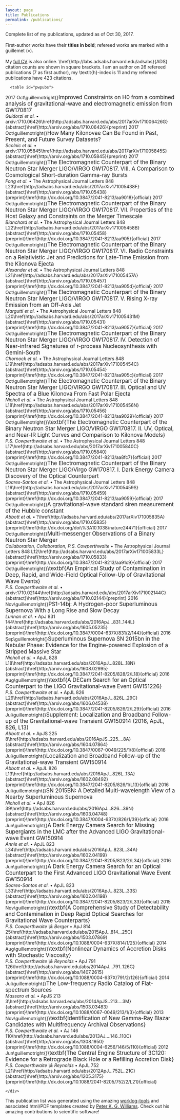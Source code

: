 ```yaml
---
layout: page
title: Publications
permalink: /publications/
---
```


<!-- This work is dedicated to the public domain. -->

<!-- Peter Williams' HTML template for a publications list

Unlike the LaTeX template, I can't use variables to parametrize my name and
info. I've marked text that needs updating with "XXX" comments.

Note that this list looks significantly different than the PDF publication
list. I feel that on the web it makes sense to take a different approach.

I also haven't spent as much time beautifying this page as I have the LaTeX
templates. My actual publication list is embedded in a Wordpress site that
does a bunch of the CSS fanciness automatically, and it'd be a lot of work to
extract all of that magic. -->



<html>
  <head>
    <meta http-equiv="Content-Type" content="text/html; charset=utf-8" />
    <title>Philip S. Cowperthwaite: Publications</title> <!--XXX-->
    <style type="text/css" media="all">
#container { width: 105%; margin: auto; }
#pwpubs { border-collapse: collapse; }
#pwpubs tr { vertical-align: top; border-top: 1px #777 solid; }
#pwpubs td { padding-bottom: 10px; }
#pwpubs_date { width: 12ex; }
#pwpubs_ref { width: 2ex; }
#pwpubs td.tauth { padding-right: 2ex; }
#pwpubs_ads, #pwpubs_arxiv, #pwpubs_doi, #pwpubs_direct { width: 10ex; }
.pwpubs_title { font-size: larger; }
.pwpubs_ftitle { font-size: larger; font-weight: bold; }
.pwpubs_auth { font-style: italic; }
    </style>
  </head>
  <body>
    <div id="container">
      <p>Complete list of my publications, updated as of
Oct 30, 2017.
      <br>
      <br>
      First-author works have their <span style="font-weight: bold">titles in
      bold</span>; refereed works are marked with a guillemet (»).
      <br>
      <br>
      My <a href="http://pscastro.com/cv">full CV</a> is also online.
\href{http://labs.adsabs.harvard.edu/adsabs}{ADS} citation counts are shown in square brackets. I am an author on 26
refereed publications (7 as first author), my \textit{h}-index is
11 and my refereed publications have 423 citations.
      </p>

<!-- well this is less than ideal, but whatever. -->


      <table id="pwpubs">
  <col id="pwpubs_date" /> <col id="pwpubs_ref" /> <col id="pwpubs_tauth" />
  <col id="pwpubs_ads" /> <col id="pwpubs_arxiv" /> <col id="pwpubs_doi" /> <col id="pwpubs_direct" />
<tr><td>2017 Oct</td><td>\guillemotright{}</td><td class="pwpubs_tauth"><span class="pwpubs_title">Improved Constraints on H0 from a combined analysis of gravitational-wave and electromagnetic emission from GW170817</span> <br><span class="pwpubs_auth">Guidorzi et al.</span> • arxiv:1710.06426</td><td>\href{http://adsabs.harvard.edu/abs/2017arXiv171006426G}{abstract}</td><td>\href{http://arxiv.org/abs/1710.06426}{preprint}</td><td></td><td></td></tr>
<tr><td>2017 Oct</td><td>\guillemotright{}</td><td class="pwpubs_tauth"><span class="pwpubs_title">How Many Kilonovae Can Be Found in Past, Present, and Future Survey Datasets?</span> <br><span class="pwpubs_auth">Scolnic et al.</span> • arxiv:1710.05845</td><td>\href{http://adsabs.harvard.edu/abs/2017arXiv171005845S}{abstract}</td><td>\href{http://arxiv.org/abs/1710.05845}{preprint}</td><td></td><td></td></tr>
<tr><td>2017 Oct</td><td>\guillemotright{}</td><td class="pwpubs_tauth"><span class="pwpubs_title">The Electromagnetic Counterpart of the Binary Neutron Star Merger LIGO/VIRGO GW170817. VIII. A Comparison to Cosmological Short-duration Gamma-ray Bursts</span> <br><span class="pwpubs_auth">Fong et al.</span> • The Astrophysical Journal Letters 848 L23</td><td>\href{http://adsabs.harvard.edu/abs/2017arXiv171005438F}{abstract}</td><td>\href{http://arxiv.org/abs/1710.05438}{preprint}</td><td>\href{http://dx.doi.org/10.3847/2041-8213/aa9018}{official}</td><td></td></tr>
<tr><td>2017 Oct</td><td>\guillemotright{}</td><td class="pwpubs_tauth"><span class="pwpubs_title">The Electromagnetic Counterpart of the Binary Neutron Star Merger LIGO/VIRGO GW170817. VII. Properties of the Host Galaxy and Constraints on the Merger Timescale</span> <br><span class="pwpubs_auth">Blanchard et al.</span> • The Astrophysical Journal Letters 848 L22</td><td>\href{http://adsabs.harvard.edu/abs/2017arXiv171005458B}{abstract}</td><td>\href{http://arxiv.org/abs/1710.05458}{preprint}</td><td>\href{http://dx.doi.org/10.3847/2041-8213/aa905}{official}</td><td></td></tr>
<tr><td>2017 Oct</td><td>\guillemotright{}</td><td class="pwpubs_tauth"><span class="pwpubs_title">The Electromagnetic Counterpart of the Binary Neutron Star Merger LIGO/VIRGO GW170817. VI. Radio Constraints on a Relativistic Jet and Predictions for Late-Time Emission from the Kilonova Ejecta</span> <br><span class="pwpubs_auth">Alexander et al.</span> • The Astrophysical Journal Letters 848 L21</td><td>\href{http://adsabs.harvard.edu/abs/2017arXiv171005457A}{abstract}</td><td>\href{http://arxiv.org/abs/1710.05457}{preprint}</td><td>\href{http://dx.doi.org/10.3847/2041-8213/aa905d}{official}</td><td></td></tr>
<tr><td>2017 Oct</td><td>\guillemotright{}</td><td class="pwpubs_tauth"><span class="pwpubs_title">The Electromagnetic Counterpart of the Binary Neutron Star Merger LIGO/VIRGO GW170817. V. Rising X-ray Emission from an Off-Axis Jet</span> <br><span class="pwpubs_auth">Margutti et al.</span> • The Astrophysical Journal Letters 848 L20</td><td>\href{http://adsabs.harvard.edu/abs/2017arXiv171005431M}{abstract}</td><td>\href{http://arxiv.org/abs/1710.05431}{preprint}</td><td>\href{http://dx.doi.org/10.3847/2041-8213/aa9057}{official}</td><td></td></tr>
<tr><td>2017 Oct</td><td>\guillemotright{}</td><td class="pwpubs_tauth"><span class="pwpubs_title">The Electromagnetic Counterpart of the Binary Neutron Star Merger LIGO/VIRGO GW170817. IV. Detection of Near-infrared Signatures of r-process Nucleosynthesis with Gemini-South</span> <br><span class="pwpubs_auth">Chornock et al.</span> • The Astrophysical Journal Letters 848 L19</td><td>\href{http://adsabs.harvard.edu/abs/2017arXiv171005454C}{abstract}</td><td>\href{http://arxiv.org/abs/1710.05454}{preprint}</td><td>\href{http://dx.doi.org/10.3847/2041-8213/aa905c}{official}</td><td></td></tr>
<tr><td>2017 Oct</td><td>\guillemotright{}</td><td class="pwpubs_tauth"><span class="pwpubs_title">The Electromagnetic Counterpart of the Binary Neutron Star Merger LIGO/VIRGO GW170817. III. Optical and UV Spectra of a Blue Kilonova From Fast Polar Ejecta</span> <br><span class="pwpubs_auth">Nicholl et al.</span> • The Astrophysical Journal Letters 848 L18</td><td>\href{http://adsabs.harvard.edu/abs/2017arXiv171005456N}{abstract}</td><td>\href{http://arxiv.org/abs/1710.05456}{preprint}</td><td>\href{http://dx.doi.org/10.3847/2041-8213/aa9029}{official}</td><td></td></tr>
<tr><td>2017 Oct</td><td>\guillemotright{}</td><td class="pwpubs_tauth"><span class="pwpubs_title">\textbf{The Electromagnetic Counterpart of the Binary Neutron Star Merger LIGO/VIRGO GW170817. II. UV, Optical, and Near-IR Light Curves and Comparison to Kilonova Models}</span> <br><span class="pwpubs_auth">P.S. Cowperthwaite et al.</span> • The Astrophysical Journal Letters 848 L17</td><td>\href{http://adsabs.harvard.edu/abs/2017arXiv171005840C}{abstract}</td><td>\href{http://arxiv.org/abs/1710.05840}{preprint}</td><td>\href{http://dx.doi.org/10.3847/2041-8213/aa8fc7}{official}</td><td></td></tr>
<tr><td>2017 Oct</td><td>\guillemotright{}</td><td class="pwpubs_tauth"><span class="pwpubs_title">The Electromagnetic Counterpart of the Binary Neutron Star Merger LIGO/Virgo GW170817. I. Dark Energy Camera Discovery of the Optical Counterpart</span> <br><span class="pwpubs_auth">Soares-Santos et al.</span> • The Astrophysical Journal Letters 848 L16</td><td>\href{http://adsabs.harvard.edu/abs/2017arXiv171005459S}{abstract}</td><td>\href{http://arxiv.org/abs/1710.05459}{preprint}</td><td>\href{http://dx.doi.org/10.3847/2041-8213/aa9059}{official}</td><td></td></tr>
<tr><td>2017 Oct</td><td>\guillemotright{}</td><td class="pwpubs_tauth"><span class="pwpubs_title">A gravitational-wave standard siren measurement of the Hubble constant</span> <br><span class="pwpubs_auth">Abbott et al.</span> • ?</td><td>\href{http://adsabs.harvard.edu/abs/2017arXiv171005835A}{abstract}</td><td>\href{http://arxiv.org/abs/1710.05835}{preprint}</td><td>\href{http://dx.doi.org/doi\%3A10.1038/nature24471}{official}</td><td></td></tr>
<tr><td>2017 Oct</td><td>\guillemotright{}</td><td class="pwpubs_tauth"><span class="pwpubs_title">Multi-messenger Observations of a Binary Neutron Star Merger</span> <br><span class="pwpubs_auth">Collaboration, Collaboration, P.S. Cowperthwaite</span> • The Astrophysical Journal Letters 848 L12</td><td>\href{http://adsabs.harvard.edu/abs/2017arXiv171005833L}{abstract}</td><td>\href{http://arxiv.org/abs/1710.05833}{preprint}</td><td>\href{http://dx.doi.org/10.3847/2041-8213/aa91c9}{official}</td><td></td></tr>
<tr><td>2017 Oct</td><td>\guillemotright{}</td><td class="pwpubs_tauth"><span class="pwpubs_title">\textbf{An Empirical Study of Contamination in Deep, Rapid, and Wide-Field Optical Follow-Up of Gravitational Wave Events}</span> <br><span class="pwpubs_auth">P.S. Cowperthwaite et al.</span> • arxiv:1710.02144</td><td>\href{http://adsabs.harvard.edu/abs/2017arXiv171002144C}{abstract}</td><td>\href{http://arxiv.org/abs/1710.02144}{preprint}</td><td></td><td></td></tr>
<tr><td>2016 Nov</td><td>\guillemotright{}</td><td class="pwpubs_tauth"><span class="pwpubs_title">PS1-14bj: A Hydrogen-poor Superluminous Supernova With a Long Rise and Slow Decay</span> <br><span class="pwpubs_auth">Lunnan et al.</span> • ApJ 831 144</td><td>\href{http://adsabs.harvard.edu/abs/2016ApJ...831..144L}{abstract}</td><td>\href{http://arxiv.org/abs/1605.05235}{preprint}</td><td>\href{http://dx.doi.org/10.3847/0004-637X/831/2/144}{official}</td><td></td></tr>
<tr><td>2016 Sep</td><td>\guillemotright{}</td><td class="pwpubs_tauth"><span class="pwpubs_title">Superluminous Supernova SN 2015bn in the Nebular Phase: Evidence for the Engine-powered Explosion of a Stripped Massive Star</span> <br><span class="pwpubs_auth">Nicholl et al.</span> • ApJL 828 L18</td><td>\href{http://adsabs.harvard.edu/abs/2016ApJ...828L..18N}{abstract}</td><td>\href{http://arxiv.org/abs/1608.02995}{preprint}</td><td>\href{http://dx.doi.org/10.3847/2041-8205/828/2/L18}{official}</td><td></td></tr>
<tr><td>2016 Aug</td><td>\guillemotright{}</td><td class="pwpubs_tauth"><span class="pwpubs_title">\textbf{A DECam Search for an Optical Counterpart to the LIGO Gravitational-wave Event GW151226}</span> <br><span class="pwpubs_auth">P.S. Cowperthwaite et al.</span> • ApJL 826 L29</td><td>\href{http://adsabs.harvard.edu/abs/2016ApJ...826L..29C}{abstract}</td><td>\href{http://arxiv.org/abs/1606.04538}{preprint}</td><td>\href{http://dx.doi.org/10.3847/2041-8205/826/2/L29}{official}</td><td></td></tr>
<tr><td>2016 Jul</td><td>\guillemotright{}</td><td class="pwpubs_tauth"><span class="pwpubs_title">Supplement: Localization and Broadband Follow-up of the Gravitational-wave Transient GW150914 (2016, ApJL, 826, L13)</span> <br><span class="pwpubs_auth">Abbott et al.</span> • ApJS 225 8</td><td>\href{http://adsabs.harvard.edu/abs/2016ApJS..225....8A}{abstract}</td><td>\href{http://arxiv.org/abs/1604.07864}{preprint}</td><td>\href{http://dx.doi.org/10.3847/0067-0049/225/1/8}{official}</td><td></td></tr>
<tr><td>2016 Jul</td><td>\guillemotright{}</td><td class="pwpubs_tauth"><span class="pwpubs_title">Localization and Broadband Follow-up of the Gravitational-wave Transient GW150914</span> <br><span class="pwpubs_auth">Abbott et al.</span> • ApJL 826 L13</td><td>\href{http://adsabs.harvard.edu/abs/2016ApJ...826L..13A}{abstract}</td><td>\href{http://arxiv.org/abs/1602.08492}{preprint}</td><td>\href{http://dx.doi.org/10.3847/2041-8205/826/1/L13}{official}</td><td></td></tr>
<tr><td>2016 Jul</td><td>\guillemotright{}</td><td class="pwpubs_tauth"><span class="pwpubs_title">SN 2015BN: A Detailed Multi-wavelength View of a Nearby Superluminous Supernova</span> <br><span class="pwpubs_auth">Nicholl et al.</span> • ApJ 826 39</td><td>\href{http://adsabs.harvard.edu/abs/2016ApJ...826...39N}{abstract}</td><td>\href{http://arxiv.org/abs/1603.04748}{preprint}</td><td>\href{http://dx.doi.org/10.3847/0004-637X/826/1/39}{official}</td><td></td></tr>
<tr><td>2016 Jun</td><td>\guillemotright{}</td><td class="pwpubs_tauth"><span class="pwpubs_title">A Dark Energy Camera Search for Missing Supergiants in the LMC after the Advanced LIGO Gravitational-wave Event GW150914</span> <br><span class="pwpubs_auth">Annis et al.</span> • ApJL 823 L34</td><td>\href{http://adsabs.harvard.edu/abs/2016ApJ...823L..34A}{abstract}</td><td>\href{http://arxiv.org/abs/1602.04199}{preprint}</td><td>\href{http://dx.doi.org/10.3847/2041-8205/823/2/L34}{official}</td><td></td></tr>
<tr><td>2016 Jun</td><td>\guillemotright{}</td><td class="pwpubs_tauth"><span class="pwpubs_title">A Dark Energy Camera Search for an Optical Counterpart to the First Advanced LIGO Gravitational Wave Event GW150914</span> <br><span class="pwpubs_auth">Soares-Santos et al.</span> • ApJL 823 L33</td><td>\href{http://adsabs.harvard.edu/abs/2016ApJ...823L..33S}{abstract}</td><td>\href{http://arxiv.org/abs/1602.04198}{preprint}</td><td>\href{http://dx.doi.org/10.3847/2041-8205/823/2/L33}{official}</td><td></td></tr>
<tr><td>2015 Nov</td><td>\guillemotright{}</td><td class="pwpubs_tauth"><span class="pwpubs_title">\textbf{A Comprehensive Study of Detectability and Contamination in Deep Rapid Optical Searches for Gravitational Wave Counterparts}</span> <br><span class="pwpubs_auth">P.S. Cowperthwaite \& Berger</span> • ApJ 814 25</td><td>\href{http://adsabs.harvard.edu/abs/2015ApJ...814...25C}{abstract}</td><td>\href{http://arxiv.org/abs/1503.07869}{preprint}</td><td>\href{http://dx.doi.org/10.1088/0004-637X/814/1/25}{official}</td><td></td></tr>
<tr><td>2014 Aug</td><td>\guillemotright{}</td><td class="pwpubs_tauth"><span class="pwpubs_title">\textbf{Nonlinear Dynamics of Accretion Disks with Stochastic Viscosity}</span> <br><span class="pwpubs_auth">P.S. Cowperthwaite \& Reynolds</span> • ApJ 791 126</td><td>\href{http://adsabs.harvard.edu/abs/2014ApJ...791..126C}{abstract}</td><td>\href{http://arxiv.org/abs/1407.2615}{preprint}</td><td>\href{http://dx.doi.org/10.1088/0004-637X/791/2/126}{official}</td><td></td></tr>
<tr><td>2014 Jul</td><td>\guillemotright{}</td><td class="pwpubs_tauth"><span class="pwpubs_title">The Low-frequency Radio Catalog of Flat-spectrum Sources</span> <br><span class="pwpubs_auth">Massaro et al.</span> • ApJS 213 3</td><td>\href{http://adsabs.harvard.edu/abs/2014ApJS..213....3M}{abstract}</td><td>\href{http://arxiv.org/abs/1503.03483}{preprint}</td><td>\href{http://dx.doi.org/10.1088/0067-0049/213/1/3}{official}</td><td></td></tr>
<tr><td>2013 Nov</td><td>\guillemotright{}</td><td class="pwpubs_tauth"><span class="pwpubs_title">\textbf{Identification of New Gamma-Ray Blazar Candidates with Multifrequency Archival Observations}</span> <br><span class="pwpubs_auth">P.S. Cowperthwaite et al.</span> • AJ 146 110</td><td>\href{http://adsabs.harvard.edu/abs/2013AJ....146..110C}{abstract}</td><td>\href{http://arxiv.org/abs/1308.1950}{preprint}</td><td>\href{http://dx.doi.org/10.1088/0004-6256/146/5/110}{official}</td><td></td></tr>
<tr><td>2012 Jun</td><td>\guillemotright{}</td><td class="pwpubs_tauth"><span class="pwpubs_title">\textbf{The Central Engine Structure of 3C120: Evidence for a Retrograde Black Hole or a Refilling Accretion Disk}</span> <br><span class="pwpubs_auth">P.S. Cowperthwaite \& Reynolds</span> • ApJL 752 L21</td><td>\href{http://adsabs.harvard.edu/abs/2012ApJ...752L..21C}{abstract}</td><td>\href{http://arxiv.org/abs/1205.3175}{preprint}</td><td>\href{http://dx.doi.org/10.1088/2041-8205/752/2/L21}{official}</td><td></td></tr>
      </table>

    </div>
  </body>
</html>

This publication list was generated using the amazing [worklog-tools](https://github.com/pkgw/worklog-tools/) and associated html/PDF templates created by [Peter K. G. Williams](https://newton.cx/~peter/). Check out his amazing contributions to scientific software!  
